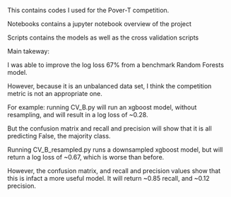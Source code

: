 This contains codes I used for the Pover-T competition. 

Notebooks contains a jupyter notebook overview of the project

Scripts contains the models as well as the cross validation scripts

Main takeway:

I was able to improve the log loss 67% from a benchmark Random Forests model.

However, because it is an unbalanced data set, I think the competition metric is not an appropriate one.

For example: running CV_B.py will run an xgboost model, without resampling, and will result in a log loss of ~0.28. 

But the confusion matrix and recall and precision will show that it is all predicting False, the majority class.

Running CV_B_resampled.py runs a downsampled xgboost model, but will return a log loss of ~0.67, which is worse than before.

However, the confusion matrix, and recall and precision values show that this is infact a more useful model. It will return ~0.85 recall, and ~0.12 precision.

